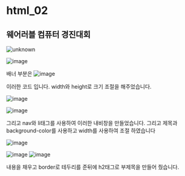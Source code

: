 # html_02

## 웨어러블 컴퓨터 경진대회

![unknown](https://user-images.githubusercontent.com/93520535/172751369-0b837243-3fc5-42f2-92b8-678d5a9c8e5f.png)

![image](https://user-images.githubusercontent.com/93520535/172751489-59ef1346-92a7-4ea8-b88e-0d86ea94b889.png)


배너 부분은 
![image](https://user-images.githubusercontent.com/93520535/172751529-b8335857-e974-4629-b06b-fcac95f55781.png)


이러한 코드 입니다. width와 height로 크기 조절을 해주었습니다.

![image](https://user-images.githubusercontent.com/93520535/172751645-c2ea02d7-5ab6-4a40-9b11-bb46e280570e.png)

![image](https://user-images.githubusercontent.com/93520535/172751882-fd8f35d5-af01-43ef-9bb8-8578b1bb7a3a.png)



그리고 nav와 li태그를 사용하여 이러한 내비창을 만들었습니다.
그리고 제목과 background-color를 사용하고 width를 사용하여 조절 하였습니다



![image](https://user-images.githubusercontent.com/93520535/172751858-04bac973-4d3e-407b-9024-404e92f0c211.png)

![image](https://user-images.githubusercontent.com/93520535/172751920-03669eb3-251b-4639-b982-f28cb9bf9f3a.png)
![image](https://user-images.githubusercontent.com/93520535/172751955-18a499b2-4f9e-4f42-96c8-5ecd55c3bdce.png)



내용을 채우고 border로 테두리를 준뒤에 h2태그로 부제목을 만들어 줬습니다.









